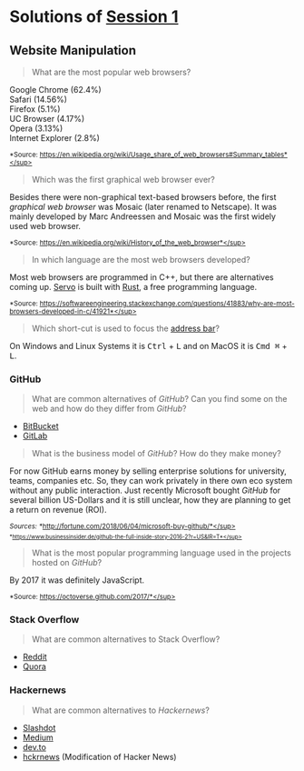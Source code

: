 # Solutions of [Session 1](/)

## Website Manipulation

> What are the most popular web browsers?

Google Chrome (62.4%)  
Safari (14.56%)  
Firefox (5.1%)  
UC Browser (4.17%)  
Opera (3.13%)  
Internet Explorer (2.8%) 

<sup>*Source: https://en.wikipedia.org/wiki/Usage_share_of_web_browsers#Summary_tables*</sup>

> Which was the first graphical web browser ever?

Besides there were non-graphical text-based browsers before, the first *graphical web browser* was Mosaic (later renamed to Netscape).
It was mainly developed by Marc Andreessen and Mosaic was the first widely used web browser.

<sup>*Source: https://en.wikipedia.org/wiki/History_of_the_web_browser*</sup>

> In which language are the most web browsers developed?

Most web browsers are programmed in C++, but there are alternatives coming up.
[Servo](https://servo.org/) is built with [Rust](https://www.rust-lang.org/), a free programming language.

<sup>*Source: https://softwareengineering.stackexchange.com/questions/41883/why-are-most-browsers-developed-in-c/41921*</sup>

> Which short-cut is used to focus the [address bar](../WCC-Glossary/#address-bar)?

On Windows and Linux Systems it is <kbd>Ctrl</kbd> + <kbd>L</kbd> and on MacOS it is <kbd>Cmd ⌘</kbd> + <kbd>L</kbd>.

### GitHub

> What are common alternatives of *GitHub*? Can you find some on the web and how do they differ from *GitHub*?

- [BitBucket](https://bitbucket.org/)
- [GitLab](https://about.gitlab.com)

> What is the business model of *GitHub*? How do they make money?

For now GitHub earns money by selling enterprise solutions for university, teams, companies etc.
So, they can work privately in there own eco system without any public interaction.
Just recently Microsoft bought *GitHub* for several billion US-Dollars and it is still unclear, how they are planning to get a return on revenue (ROI).

<sup>*Sources:*</sup>
<sup>*http://fortune.com/2018/06/04/microsoft-buy-github/*</sup>
<sup>*https://www.businessinsider.de/github-the-full-inside-story-2016-2?r=US&IR=T*</sup>

> What is the most popular programming language used in the projects hosted on *GitHub*?

By 2017 it was definitely JavaScript.

<sup>*Source: https://octoverse.github.com/2017/*</sup>

### Stack Overflow

> What are common alternatives to Stack Overflow?

- [Reddit](//reddit.com)
- [Quora](//quora.com)

### Hackernews

> What are common alternatives to *Hackernews*?

- [Slashdot](//slashdot.com)
- [Medium](//medium.com)
- [dev.to](//dev.to)
- [hckrnews](//hckrnews.com) (Modification of Hacker News)
